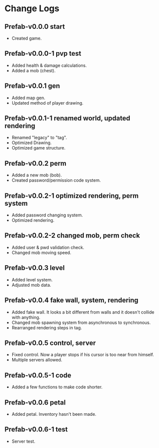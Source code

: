 # Change Logs

## Prefab-v0.0.0 start

- Created game.

## Prefab-v0.0.0-1 pvp test

- Added health & damage calculations.
- Added a mob (chest).

## Prefab-v0.0.1 gen

- Added map gen.
- Updated method of player drawing.

## Prefab-v0.0.1-1 renamed world, updated rendering

- Renamed "legacy" to "tag".
- Optimized Drawing.
- Optimized game structure.

## Prefab-v0.0.2 perm

- Added a new mob (bob).
- Created password/permission code system.

## Prefab-v0.0.2-1 optimized rendering, perm system

- Added password changing system.
- Optimized rendering.

## Prefab-v0.0.2-2 changed mob, perm check

- Added user & pwd validation check.
- Changed mob moving speed.

## Prefab-v0.0.3 level

- Added level system.
- Adjusted mob data.

## Prefab-v0.0.4 fake wall, system, rendering

- Added fake wall. It looks a bit different from walls and it doesn't collide with anything.
- Changed mob spawning system from asynchronous to synchronous.
- Rearranged rendering steps in tag.

## Prefab-v0.0.5 control, server

- Fixed control. Now a player stops if his cursor is too near from himself.
- Multiple servers allowed.

## Prefab-v0.0.5-1 code

- Added a few functions to make code shorter.

## Prefab-v0.0.6 petal

- Added petal. Inventory hasn't been made.

## Prefab-v0.0.6-1 test

- Server test.
